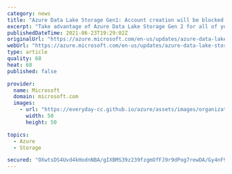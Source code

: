```yaml
---
category: news
title: "Azure Data Lake Storage Gen1: Account creation will be blocked for new customers starting July 5, 2021 "
excerpt: "Take advantage of Azure Data Lake Storage Gen 2 for all of your analytic needs after July 5, 2021."
publishedDateTime: 2021-06-23T19:29:02Z
originalUrl: "https://azure.microsoft.com/en-us/updates/azure-data-lake-storage-gen1-account-creation-will-be-blocked-for-new-customers-from-july-1-2021-2/"
webUrl: "https://azure.microsoft.com/en-us/updates/azure-data-lake-storage-gen1-account-creation-will-be-blocked-for-new-customers-from-july-1-2021-2/"
type: article
quality: 68
heat: 68
published: false

provider:
  name: Microsoft
  domain: microsoft.com
  images:
    - url: "https://everyday-cc.github.io/azure/assets/images/organizations/microsoft.com-50x50.jpg"
      width: 50
      height: 50

topics:
  - Azure
  - Storage

secured: "OXwtsDS4Uvd4kHodnNBA/gIXBMS39z239fzgmOfFJ9r9dPog7rewDA/Gy4nF9xtCZkc7wOxverotcZ8rWtonMHOm/Ihr4oZ9qVkiNJYyKbZaQn7NwrvYOXzxhJGpjJP+ELrB29tVTkxlXQaptZY6GvkH63caVIUF4MBdYFHZ78r1AWAA8Kx4ci5hJucMCdiNR11A4U0kZwkyekRsE/aL65caZ4PH6UHo2pmna5PWOyAF6CuiqNp2Bbyhrcn9R9XNS9Y9K2jt8PeY1wTjbRzxFdgqWGBmUe8LmUbARkhcy9WrjkgO3HhQXqNI+M+V+B5/s22hLiRgJvRyGgPPahuJHIVmtnNG4mmdZflc3B4mX7o=;WE37q2lwflsBkD3rQu51zA=="
---
```


